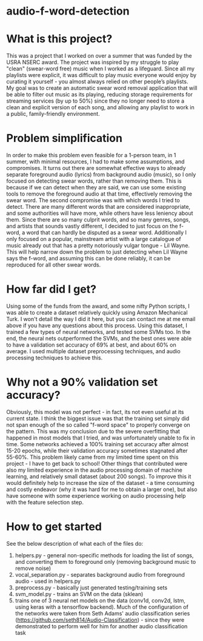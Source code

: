 # audio-f-word-detection
# What is this project?
This was a project that I worked on over a summer that was funded by the USRA NSERC award. The project was inspired by my struggle to play "clean" (swear-word free) music when I worked as a lifeguard. Since all my playlists were explicit, it was difficult to play music everyone would enjoy by curating it yourself - you almost always relied on other people’s playlists. My goal was to create an automatic swear word removal application that will be able to filter out music as its playing, reducing storage requirements for streaming services (by up to 50%) since they no longer need to store a clean and explicit version of each song, and allowing any playlist to work in a public, family-friendly environment.

# Problem simplification
In order to make this problem even feasible for a 1-person team, in 1 summer, with minimal resources, I had to make some assumptions, and compromises. It turns out there are somewhat effective ways to already separate foreground audio (lyrics) from background audio (music), so I only focused on detecting swear words, rather than removing them. This is because if we can detect when they are said, we can use some existing tools to remove the foreground audio at that time, effectively removing the swear word.
The second compromise was with which words I tried to detect. There are many different words that are considered inappropriate, and some authorities will have more, while others have less leniency about them. Since there are so many culprit words, and so many genres, songs, and artists that sounds vastly different, I decided to just focus on the f-word, a word that can hardly be disputed as a swear word. Additionally I only focused on a popular, mainstream artist with a large catalogue of music already out that has a pretty notoriously vulgar tongue - Lil Wayne. This will help narrow down the problem to just detecting when Lil Wayne says the f-word, and assuming this can be done reliably, it can be reproduced for all other swear words.

# How far did I get?
Using some of the funds from the award, and some nifty Python scripts, I was able to create a dataset relatively quickly using Amazon Mechanical Turk. I won't detail the way I did it here, but you can contact me at me email above if you have any questions about this process. Using this dataset, I trained a few types of neural networks, and tested some SVMs too. In the end, the neural nets outperformed the SVMs, and the best ones were able to have a validation set accuracy of 69% at best, and about 60% on average. I used multiple dataset preprocessing techniques, and audio processing techniques to achieve this.

# Why not a 90% validation set accuracy?
Obviously, this model was not perfect - in fact, its not even useful at its current state. I think the biggest issue was that the training set simply did not span enough of the so called "f-word space" to properly converge on the pattern. This was my conclusion due to the severe overfitting that happened in most models that I tried, and was unfortunately unable to fix in time. Some networks achieved a 100% training set accuracy after almost 15-20 epochs, while their validation accuracy sometimes stagnated after 55-60%. This problem likely came from my limited time spent on this project - I have to get back to school! Other things that contributed were also my limited experience in the audio processing domain of machine learning, and relatively small dataset (about 200 songs). To improve this it would definitely help to increase the size of the dataset - a time consuming and costly endeavor (why it was hard for me to obtain a larger one), but also have someone with some experience working on audio processing help with the feature selection step.

# How to get started
See the below description of what each of the files do:
1. helpers.py - general non-specific methods for loading the list of songs, and converting them to foreground only (removing background music to remove noise)
2. vocal_separation.py - separates background audio from foreground audio - used in helpers.py
3. preprocess.py - basically just generated testing/training sets
4. svm_model.py - trains an SVM on the data (sklean)
5. trains one of 3 neural net models on the data (conv1d, conv2d, lstm, using keras with a tensorflow backend). Much of the configuration of the networks were taken from Seth Adams' audio classification series (https://github.com/seth814/Audio-Classification) - since they were demonstrated to perform well for him for another audio classification task
